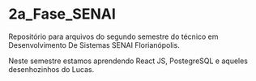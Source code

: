 # 2a_Fase_SENAI
Repositório para arquivos do segundo semestre do 
técnico em Desenvolvimento De Sistemas SENAI Florianópolis.


Neste semestre estamos aprendendo React JS, PostegreSQL e 
aqueles desenhozinhos do Lucas.